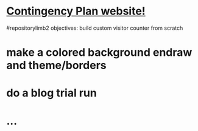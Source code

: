 # <a href="https://endraw.github.io/repositorylimb2//1sthtml1.1/index.html">Contingency Plan website!</a>

#repositorylimb2 objectives: build custom visitor counter from scratch<a><a/>
#  make a colored background endraw and theme/borders<a></a>
#  do a blog trial run<a></a>
#  ...<a></a>
